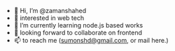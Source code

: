 - 👋 Hi, I’m @zamanshahed
- 👀 interested in web tech
- 🌱 I’m currently learning node.js based works
- 💞️ looking forward to collaborate on frontend
- 📫 to reach me (sumonshd@gmail.com, or mail here.)

<!---
zamanshahed/zamanshahed is a ✨ special ✨ repository because its `README.md` (this file) appears on your GitHub profile.
You can click the Preview link to take a look at your changes.
--->
